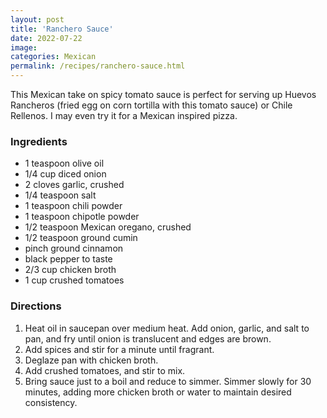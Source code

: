 ```yaml
---
layout: post
title: 'Ranchero Sauce'
date: 2022-07-22
image:
categories: Mexican
permalink: /recipes/ranchero-sauce.html
---
```


This Mexican take on spicy tomato sauce is perfect for serving up Huevos Rancheros (fried egg on corn tortilla with this tomato sauce) or Chile Rellenos. I may even try it for a Mexican inspired pizza.

### Ingredients

- 1 teaspoon olive oil
- 1/4 cup diced onion
- 2 cloves garlic, crushed
- 1/4 teaspoon salt
- 1 teaspoon chili powder
- 1 teaspoon chipotle powder
- 1/2 teaspoon Mexican oregano, crushed
- 1/2 teaspoon ground cumin
- pinch ground cinnamon
- black pepper to taste
- 2/3 cup chicken broth
- 1 cup crushed tomatoes

### Directions

1. Heat oil in saucepan over medium heat. Add onion, garlic, and salt to pan, and fry until onion is translucent and edges are brown.
2. Add spices and stir for a minute until fragrant.
3. Deglaze pan with chicken broth.
4. Add crushed tomatoes, and stir to mix.
5. Bring sauce just to a boil and reduce to simmer. Simmer slowly for 30 minutes, adding more chicken broth or water to maintain desired consistency.
